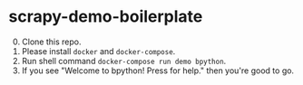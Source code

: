 # scrapy-demo-boilerplate

0. Clone this repo.
1. Please install `docker` and `docker-compose`.
2. Run shell command `docker-compose run demo bpython`.
3. If you see "Welcome to bpython! Press <F1> for help." then you're good to go.
